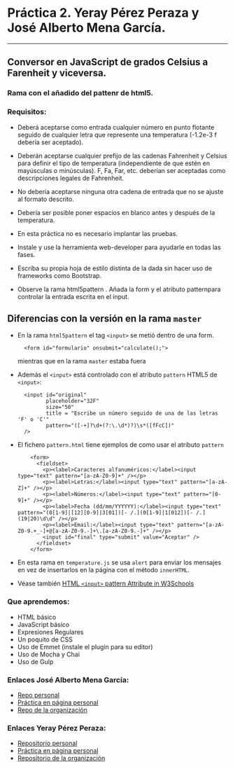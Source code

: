 # Práctica 2. Yeray Pérez Peraza y José Alberto Mena García.
---

## Conversor en JavaScript de grados Celsius a Farenheit y viceversa.

### Rama con el añadido del pattenr de html5.


### Requisitos:


  + Deberá aceptarse como entrada cualquier número en punto flotante seguido de cualquier letra que represente una temperatura (-1.2e-3 f debería ser aceptado).

  + Deberán aceptarse cualquier prefijo de las cadenas Fahrenheit y Celsius para definir el tipo de temperatura (independiente de que estén en mayúsculas o minúsculas). F, Fa, Far, etc. deberían ser aceptadas como descripciones legales de Fahrenheit.

  + No debería aceptarse ninguna otra cadena de entrada que no se ajuste al formato descrito.

  + Debería ser posible poner espacios en blanco antes y después de la temperatura.

  + En esta práctica no es necesario implantar las pruebas.

  + Instale y use la herramienta web-developer para ayudarle en todas las fases.

  + Escriba su propia hoja de estilo distinta de la dada sin hacer uso de frameworks como Bootstrap.

  + Observe la rama html5pattern . Añada la form y el atributo patternpara controlar la entrada escrita en el input.

## Diferencias con la versión en la rama `master`

  * En la rama `html5pattern` el tag `<input>` se metió dentro de una form.

          <form id="formulario" onsubmit="calculate();">

    mientras que en la rama `master` estaba fuera

  * Además el `<input>` está controlado con el atributo `pattern` HTML5 de `<input>`:

          <input id="original"
                 placeholder="32F"
                 size="50"
                 title = "Escribe un número seguido de una de las letras 'F' o 'C'"
                 pattern="([-+]?\d+(?:\.\d*)?)\s*([fFcC])"
          />

  * El fichero `pattern.html` tiene ejemplos de como usar el atributo `pattern`

            <form>
              <fieldset>
                <p><label>Caracteres alfanuméricos:</label><input type="text" pattern="[a-zA-Z0-9]+" /></p>
                <p><label>Letras:</label><input type="text" pattern="[a-zA-Z]+" /></p>
                <p><label>Números:</label><input type="text" pattern="[0-9]+" /></p>
                <p><label>Fecha (dd/mm/YYYYYY):</label><input type="text" pattern="(0[1-9]|[12][0-9]|3[01])[- /.](0[1-9]|1[012])[- /.](19|20)\d\d" /></p>
                <p><label>Email:</label><input type="text" pattern="[a-zA-Z0-9.+_-]+@[a-zA-Z0-9.-]+\.[a-zA-Z0-9.-]+" /></p>
                <input id="final" type="submit" value="Aceptar" />
              </fieldset>
            </form>

  * En esta rama en `temperature.js` se usa `alert` para enviar los mensajes en vez de insertarlos en la página con el método `innerHTML`.

  * Véase también [HTML `<input>` pattern Attribute in W3Schools](http://www.w3schools.com/tags/att_input_pattern.asp)



### Que aprendemos:

* HTML básico
* JavaScript básico
* Expresiones Regulares
* Un poquito de CSS
* Uso de Emmet (instale el plugin para su editor)
* Uso de Mocha y Chai
* Uso de Gulp

### Enlaces José Alberto Mena García:
+ [Repo personal](https://github.com/alu0100768893/introduccion-josemena-yerayperez) 
+ [Práctica en página personal](http://alu0100768893.github.io/DSI/P2/index.html)
+ [Repo de la organización](https://github.com/ULL-ESIT-GRADOII-DSI/introduccion-josemena-yerayperez)

### Enlaces Yeray Pérez Peraza:
+ [Repositorio personal](https://github.com/alu0100768893/introduccion-josemena-yerayperez)
+ [Práctica en página personal](http://alu0100783612.github.io/DSI/prac2/index.html)
+ [Repositorio de la organización](https://github.com/ULL-ESIT-GRADOII-DSI/introduccion-josemena-yerayperez)


